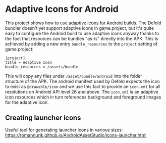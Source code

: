 # Adaptive Icons for Android
This project shows how to use [adaptive icons for Android](https://developer.android.com/guide/practices/ui_guidelines/icon_design_adaptive) builds. The Defold bundler doesn't yet support adaptive icons in game.project, but it's quite easy to configure the Android build to use adaptive icons anyway thanks to the fact that resources can be bundles "as-is" directly into the APK. This is achieved by adding a new entry `bundle_resources` to the `project` setting of game.project:

```
[project]
title = Adaptive Icon
bundle_resources = /assets/bundle
```

This will copy any files under `/asset/bundle/android` into the folder structure of the APK. The android manifest used by Defold expects the icon to exist as `@drawable/icon` and we use this fact to provide an `icon.xml` for all resolutions on Android API level 26 and above. The `icon.xml` is an adaptive icon resources which in turn references background and foreground images for the adaptive icon.

## Creating launcher icons
Useful tool for generating launcher icons in various sizes: https://romannurik.github.io/AndroidAssetStudio/icons-launcher.html
